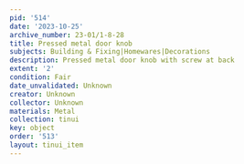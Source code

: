 ```yaml
---
pid: '514'
date: '2023-10-25'
archive_number: 23-01/1-8-28
title: Pressed metal door knob
subjects: Building & Fixing|Homewares|Decorations
description: Pressed metal door knob with screw at back
extent: '2'
condition: Fair
date_unvalidated: Unknown
creator: Unknown
collector: Unknown
materials: Metal
collection: tinui
key: object
order: '513'
layout: tinui_item
---
```

